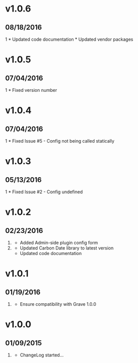 # v1.0.6
## 08/18/2016
1 [](#improved)
	* Updated code documentation
	* Updated vendor packages

# v1.0.5
## 07/04/2016
1 [](#bugfix)
	* Fixed version number
	
# v1.0.4
## 07/04/2016
1 [](#bugfix)
	* Fixed Issue #5 - Config not being called statically

# v1.0.3
## 05/13/2016
1 [](#bugfix)
	* Fixed Issue #2 - Config undefined

# v1.0.2
## 02/23/2016

1. [](#new)
	* Added Admin-side plugin config form
1. [](#improved)
	* Updated Carbon Date library to latest version
	* Updated code documentation

# v1.0.1
## 01/19/2016

1. [](#improved)
	* Ensure compatibility with Grave 1.0.0

# v1.0.0
## 01/09/2015

1. [](#new)
    * ChangeLog started...